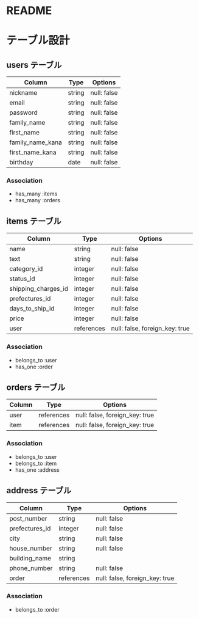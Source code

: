 # README

# テーブル設計

## users テーブル

| Column           | Type   | Options     |
|------------------|--------|-------------|
| nickname         | string | null: false |
| email            | string | null: false |
| password         | string | null: false |
| family_name      | string | null: false |
| first_name       | string | null: false |
| family_name_kana | string | null: false |
| first_name_kana  | string | null: false |
| birthday         | date   | null: false |

### Association

- has_many :items
- has_many :orders

## items テーブル

| Column                  | Type       | Options                        |
|-------------------------|------------|--------------------------------|
| name                    | string     | null: false                    |
| text                    | string     | null: false                    |
| category_id             | integer    | null: false                    |
| status_id               | integer    | null: false                    |
| shipping_charges_id     | integer    | null: false                    |
| prefectures_id          | integer    | null: false                    |
| days_to_ship_id         | integer    | null: false                    |
| price                   | integer    | null: false                    |
| user                    | references | null: false, foreign_key: true |

### Association

- belongs_to :user
- has_one :order

## orders テーブル

| Column        | Type       | Options                        |
|---------------|------------|--------------------------------|
| user          | references | null: false, foreign_key: true |
| item          | references | null: false, foreign_key: true |

### Association

- belongs_to :user
- belongs_to :item
- has_one :address

## address テーブル

| Column         | Type       | Options                        |
|----------------|------------|--------------------------------|
| post_number    | string     | null: false                    |
| prefectures_id | integer    | null: false                    |
| city           | string     | null: false                    |
| house_number   | string     | null: false                    |
| building_name  | string     |                                |
| phone_number   | string     | null: false                    |
| order          | references | null: false, foreign_key: true |

### Association
- belongs_to :order